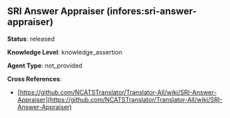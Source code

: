 [//]: # (DO NOT MANUALLY EDIT THIS FILE. IT IS GENERATED FROM A TEMPLATE.)

## SRI Answer Appraiser (infores:sri-answer-appraiser)

**Status**: released
  
**Knowledge Level**: knowledge_assertion
  
**Agent Type**: not_provided



**Cross References**:

- [https://github.com/NCATSTranslator/Translator-All/wiki/SRI-Answer-Appraiser](https://github.com/NCATSTranslator/Translator-All/wiki/SRI-Answer-Appraiser)

